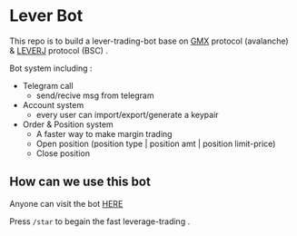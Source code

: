 # Lever Bot 

This repo is to build a lever-trading-bot base on [GMX](https://gmx.io/) protocol (avalanche) & [LEVERJ](https://leverj.io/) protocol (BSC) .

Bot system including : 

- Telegram call
    - send/recive msg from telegram 
- Account system
    - every user can import/export/generate a keypair
- Order & Position system
    - A faster way to make margin trading
    - Open position (position type | position amt | position limit-price)
    - Close position

## How can we use this bot 

Anyone can visit the bot [HERE](https://t.me/leverlever_bot)

Press `/star` to begain the fast leverage-trading .